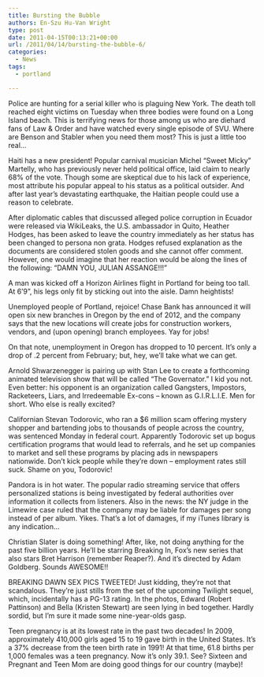 ```yaml
---
title: Bursting the Bubble
authors: En-Szu Hu-Van Wright
type: post
date: 2011-04-15T00:13:21+00:00
url: /2011/04/14/bursting-the-bubble-6/
categories:
  - News
tags:
  - portland

---
```

Police are hunting for a serial killer who is plaguing New York. The death toll reached eight victims on Tuesday when three bodies were found on a Long Island beach. This is terrifying news for those among us who are diehard fans of Law & Order and have watched every single episode of SVU. Where are Benson and Stabler when you need them most? This is just a little too real…

Haiti has a new president! Popular carnival musician Michel “Sweet Micky” Martelly, who has previously never held political office, laid claim to nearly 68% of the vote. Though some are skeptical due to his lack of experience, most attribute his popular appeal to his status as a political outsider. And after last year’s devastating earthquake, the Haitian people could use a reason to celebrate.

After diplomatic cables that discussed alleged police corruption in Ecuador were released via WikiLeaks, the U.S. ambassador in Quito, Heather Hodges, has been asked to leave the country immediately as her status has been changed to persona non grata. Hodges refused explanation as the documents are considered stolen goods and she cannot offer comment. However, one would imagine that her reaction would be along the lines of the following: “DAMN YOU, JULIAN ASSANGE!!!”

A man was kicked off a Horizon Airlines flight in Portland for being too tall. At 6’9”, his legs only fit by sticking out into the aisle. Damn heightists!

Unemployed people of Portland, rejoice! Chase Bank has announced it will open six new branches in Oregon by the end of 2012, and the company says that the new locations will create jobs for construction workers, vendors, and (upon opening) branch employees. Yay for jobs!

On that note, unemployment in Oregon has dropped to 10 percent. It’s only a drop of .2 percent from February; but, hey, we’ll take what we can get.

Arnold Shwarzenegger is pairing up with Stan Lee to create a forthcoming animated television show that will be called “The Governator.” I kid you not. Even better: his opponent is an organization called Gangsters, Impostors, Racketeers, Liars, and Irredeemable Ex-cons – known as G.I.R.L.I.E. Men for short. Who else is really excited?

Californian Stevan Todorovic, who ran a $6 million scam offering mystery shopper and bartending jobs to thousands of people across the country, was sentenced Monday in federal court. Apparently Todorovic set up bogus certification programs that would lead to referrals, and he set up companies to market and sell these programs by placing ads in newspapers nationwide. Don’t kick people while they’re down – employment rates still suck. Shame on you, Todorovic!

Pandora is in hot water. The popular radio streaming service that offers personalized stations is being investigated by federal authorities over information it collects from listeners. Also in the news: the NY judge in the Limewire case ruled that the company may be liable for damages per song instead of per album. Yikes. That’s a lot of damages, if my iTunes library is any indication…

Christian Slater is doing something! After, like, not doing anything for the past five billion years. He’ll be starring Breaking In, Fox’s new series that also stars Bret Harrison (remember Reaper?). And it’s directed by Adam Goldberg. Sounds AWESOME!!

BREAKING DAWN SEX PICS TWEETED! Just kidding, they’re not that scandalous. They’re just stills from the set of the upcoming Twilight sequel, which, incidentally has a PG-13 rating. In the photos, Edward (Robert Pattinson) and Bella (Kristen Stewart) are seen lying in bed together. Hardly sordid, but I’m sure it made some nine-year-olds gasp.

Teen pregnancy is at its lowest rate in the past two decades! In 2009, approximately 410,000 girls aged 15 to 19 gave birth in the United States. It’s a 37% decrease from the teen birth rate in 1991! At that time, 61.8 births per 1,000 females was a teen pregnancy. Now it’s only 39.1. See? Sixteen and Pregnant and Teen Mom are doing good things for our country (maybe)!